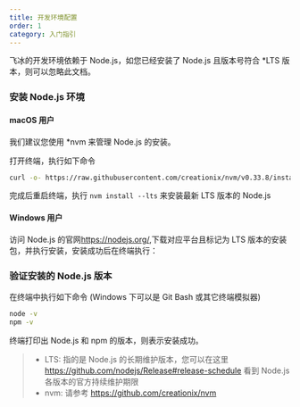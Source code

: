 ```yaml
---
title: 开发环境配置
order: 1
category: 入门指引
---
```


飞冰的开发环境依赖于 Node.js，如您已经安装了 Node.js 且版本号符合 \*LTS 版本，则可以忽略此文档。

### 安装 Node.js 环境

#### macOS 用户

我们建议您使用 \*nvm 来管理 Node.js 的安装。

打开终端，执行如下命令

```bash
curl -o- https://raw.githubusercontent.com/creationix/nvm/v0.33.8/install.sh | bash
```

完成后重启终端，执行 `nvm install --lts` 来安装最新 LTS 版本的 Node.js

#### Windows 用户

访问 Node.js 的官网<https://nodejs.org/>,下载对应平台且标记为 LTS 版本的安装包，并执行安装，安装成功后在终端执行：

### 验证安装的 Node.js 版本

在终端中执行如下命令 (Windows 下可以是 Git Bash 或其它终端模拟器)

```bash
node -v
npm -v
```

终端打印出 Node.js 和 npm 的版本，则表示安装成功。

> * LTS: 指的是 Node.js 的长期维护版本，您可以在这里 https://github.com/nodejs/Release#release-schedule 看到 Node.js 各版本的官方持续维护期限
> * nvm: 请参考 https://github.com/creationix/nvm
